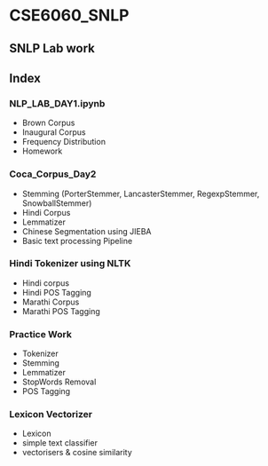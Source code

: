 # CSE6060_SNLP
## SNLP Lab work

## Index
### NLP_LAB_DAY1.ipynb
   * Brown Corpus
   * Inaugural Corpus
   * Frequency Distribution
   * Homework
   
### Coca_Corpus_Day2
   * Stemming (PorterStemmer, LancasterStemmer, RegexpStemmer, SnowballStemmer)
   * Hindi Corpus
   * Lemmatizer
   * Chinese Segmentation using JIEBA
   * Basic text processing Pipeline
   
### Hindi Tokenizer using NLTK
   * Hindi corpus
   * Hindi POS Tagging
   * Marathi Corpus
   * Marathi POS Tagging
   
### Practice Work
   * Tokenizer
   * Stemming
   * Lemmatizer
   * StopWords Removal
   * POS Tagging
   
### Lexicon Vectorizer
   * Lexicon
   * simple text classifier
   * vectorisers & cosine similarity
